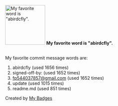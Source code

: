 <img src="https://my-badges.github.io/my-badges/favorite-word.png" alt="My favorite word is &quot;abirdcfly&quot;." title="My favorite word is &quot;abirdcfly&quot;." width="128">
<strong>My favorite word is &quot;abirdcfly&quot;.</strong>
<br><br>

My favorite commit message words are:

1. abirdcfly (used 1656 times)
2. signed-off-by: (used 1652 times)
3. <fp544037857@gmail.com> (used 1652 times)
4. update (used 1015 times)
5. readme.md (used 851 times)


Created by <a href="https://github.com/my-badges/my-badges">My Badges</a>